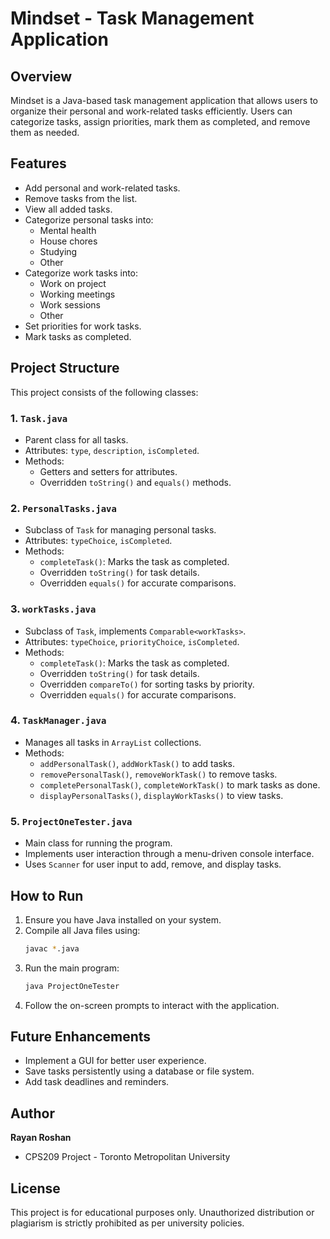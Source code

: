 # Mindset - Task Management Application

## Overview
Mindset is a Java-based task management application that allows users to organize their personal and work-related tasks efficiently. Users can categorize tasks, assign priorities, mark them as completed, and remove them as needed.

## Features
- Add personal and work-related tasks.
- Remove tasks from the list.
- View all added tasks.
- Categorize personal tasks into:
  - Mental health
  - House chores
  - Studying
  - Other
- Categorize work tasks into:
  - Work on project
  - Working meetings
  - Work sessions
  - Other
- Set priorities for work tasks.
- Mark tasks as completed.

## Project Structure
This project consists of the following classes:

### 1. `Task.java`
- Parent class for all tasks.
- Attributes: `type`, `description`, `isCompleted`.
- Methods:
  - Getters and setters for attributes.
  - Overridden `toString()` and `equals()` methods.

### 2. `PersonalTasks.java`
- Subclass of `Task` for managing personal tasks.
- Attributes: `typeChoice`, `isCompleted`.
- Methods:
  - `completeTask()`: Marks the task as completed.
  - Overridden `toString()` for task details.
  - Overridden `equals()` for accurate comparisons.

### 3. `workTasks.java`
- Subclass of `Task`, implements `Comparable<workTasks>`.
- Attributes: `typeChoice`, `priorityChoice`, `isCompleted`.
- Methods:
  - `completeTask()`: Marks the task as completed.
  - Overridden `toString()` for task details.
  - Overridden `compareTo()` for sorting tasks by priority.
  - Overridden `equals()` for accurate comparisons.

### 4. `TaskManager.java`
- Manages all tasks in `ArrayList` collections.
- Methods:
  - `addPersonalTask()`, `addWorkTask()` to add tasks.
  - `removePersonalTask()`, `removeWorkTask()` to remove tasks.
  - `completePersonalTask()`, `completeWorkTask()` to mark tasks as done.
  - `displayPersonalTasks()`, `displayWorkTasks()` to view tasks.

### 5. `ProjectOneTester.java`
- Main class for running the program.
- Implements user interaction through a menu-driven console interface.
- Uses `Scanner` for user input to add, remove, and display tasks.

## How to Run
1. Ensure you have Java installed on your system.
2. Compile all Java files using:
   ```sh
   javac *.java
   ```
3. Run the main program:
   ```sh
   java ProjectOneTester
   ```
4. Follow the on-screen prompts to interact with the application.

## Future Enhancements
- Implement a GUI for better user experience.
- Save tasks persistently using a database or file system.
- Add task deadlines and reminders.

## Author
**Rayan Roshan**  
- CPS209 Project - Toronto Metropolitan University

## License
This project is for educational purposes only. Unauthorized distribution or plagiarism is strictly prohibited as per university policies.
